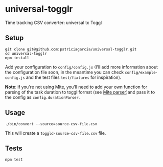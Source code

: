 # universal-togglr

Time tracking CSV converter: universal to Toggl

## Setup

```
git clone git@github.com:patriciagarcia/universal-togglr.git
cd universal-togglr
npm install
```

Add your configuration to `config/config.js` (I'll add more information about the configuration file soon, in the meantime you can check `config/example-config.js` and the test files `test/fixtures` for inspiration).

**Note**: if you're not using Mite, you'll need to add your own function for parsing of the task duration to toggl format (see [Mite parser](https://github.com/patriciagarcia/universal-togglr/blob/master/lib/convert.js#L32))and pass it to the config as `config.durationParser`.

## Usage

```
./bin/convert --source=source-csv-file.csv
```

This will create a `toggld-source-csv-file.csv` file.

## Tests

`npm test`

